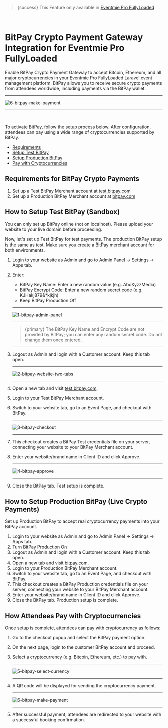 <!--
Meta Description: Learn how to enable and configure BitPay Crypto Payment Gateway in Eventmie Pro FullyLoaded. Step-by-step guide for accepting Bitcoin, Ethereum, and other cryptocurrencies, merchant account setup, and secure crypto payments in your Laravel event management platform.
Meta Keywords: BitPay, crypto payment gateway, Eventmie Pro FullyLoaded, cryptocurrency payments, Bitcoin, Ethereum, Laravel BitPay integration, merchant account, secure payments, event management, Classiebit
-->
> {success} This Feature only available in [Eventmie Pro FullyLoaded](https://classiebit.com/eventmie-pro-fullyloaded)

<br>

# BitPay Crypto Payment Gateway Integration for Eventmie Pro FullyLoaded

Enable BitPay Crypto Payment Gateway to accept Bitcoin, Ethereum, and all major cryptocurrencies in your Eventmie Pro FullyLoaded Laravel event management platform. BitPay allows you to receive secure crypto payments from attendees worldwide, including payments via the BitPay wallet.

---

![6-bitpay-make-payment](/images/fullyloaded/6-bitpay-make-payment.webp "6-bitpay-make-payment")

---

<br>

To activate BitPay, follow the setup process below. After configuration, attendees can pay using a wide range of cryptocurrencies supported by BitPay.

-   [Requirements](#Requirements)
-   [Setup Test BitPay](#Setup-Test-BitPay)
-   [Setup Production BitPay](#Setup-Production-BitPay)
-   [Pay with Cryptocurrencies](#Pay-with-Cryptocurrencies)

<a name="Requirements"></a>

## Requirements for BitPay Crypto Payments

1. Set up a Test BitPay Merchant account at [test.bitpay.com](https://test.bitpay.com/)
2. Set up a Production BitPay Merchant account at [bitpay.com](https://bitpay.com/)

<a name="Setup-Test-BitPay"></a>

## How to Setup Test BitPay (Sandbox)

You can only set up BitPay online (not on localhost). Please upload your website to your live domain before proceeding.

Now, let's set up Test BitPay for test payments. The production BitPay setup is the same as test. Make sure you create a BitPay merchant account for both environments.

1. Login to your website as Admin and go to Admin Panel -> Settings -> Apps tab.
2. Enter:
    - BitPay Key Name: Enter a new random value (e.g. AbcXyzzMedia)
    - BitPay Encrypt Code: Enter a new random secret code (e.g. KJHakj879&*kjkjh)
    - Keep BitPay Production Off

    ***

    ![1-bitpay-admin-panel](/images/fullyloaded/1-bitpay-admin-panel.webp "1-bitpay-admin-panel")

    ***

    > {primary} The BitPay Key Name and Encrypt Code are not provided by BitPay; you can enter any random secret code. Do not change them once entered.

    ***

3. Logout as Admin and login with a Customer account. Keep this tab open.

    ***

    ![2-bitpay-website-two-tabs](/images/fullyloaded/2-bitpay-website-two-tabs.webp "2-bitpay-website-two-tabs")

    ***

4. Open a new tab and visit [test.bitpay.com](https://test.bitpay.com/).
5. Login to your Test BitPay Merchant account.
6. Switch to your website tab, go to an Event Page, and checkout with BitPay.

    ***

    ![3-bitpay-checkout](/images/v2/EventmieProFullyLoadedV2.0/5.3-bitpay-checkout.webp "3-bitpay-checkout")

    ***

7. This checkout creates a BitPay Test credentials file on your server, connecting your website to your BitPay Merchant account.
8. Enter your website/brand name in Client ID and click Approve.

    ***

    ![4-bitpay-approve](/images/fullyloaded/4-bitpay-approve.webp "4-bitpay-approve")

    ***

9. Close the BitPay tab. Test setup is complete.

<a name="Setup-Production-BitPay"></a>

## How to Setup Production BitPay (Live Crypto Payments)

Set up Production BitPay to accept real cryptocurrency payments into your BitPay account.

1. Login to your website as Admin and go to Admin Panel -> Settings -> Apps tab.
2. Turn BitPay Production On
3. Logout as Admin and login with a Customer account. Keep this tab open.
4. Open a new tab and visit [bitpay.com](https://bitpay.com/).
5. Login to your Production BitPay Merchant account.
6. Switch to your website tab, go to an Event Page, and checkout with BitPay.
7. This checkout creates a BitPay Production credentials file on your server, connecting your website to your BitPay Merchant account.
8. Enter your website/brand name in Client ID and click Approve.
9. Close the BitPay tab. Production setup is complete.

<a name="Pay-with-Cryptocurrencies"></a>

## How Attendees Pay with Cryptocurrencies

Once setup is complete, attendees can pay with cryptocurrency as follows:

1. Go to the checkout popup and select the BitPay payment option.
2. On the next page, login to the customer BitPay account and proceed.
3. Select a cryptocurrency (e.g. Bitcoin, Ethereum, etc.) to pay with.

    ***

    ![5-bitpay-select-currency](/images/fullyloaded/5-bitpay-select-currency.webp "5-bitpay-select-currency")

    ***

4. A QR code will be displayed for sending the cryptocurrency payment.

    ***

    ![6-bitpay-make-payment](/images/fullyloaded/6-bitpay-make-payment.webp "6-bitpay-make-payment")

    ***

5. After successful payment, attendees are redirected to your website with a successful booking confirmation.
